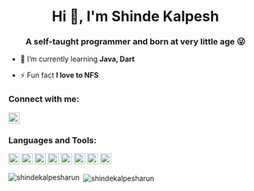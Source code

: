 <h1 align="center">Hi 👋, I'm Shinde Kalpesh</h1>

<h3 align="center">A self-taught programmer and born at very little age 😜</h3>

- 🌱 I’m currently learning **Java, Dart**

- ⚡ Fun fact **I love to NFS**

### Connect with me:

<a href="https://linkedin.com/in/shindekalpesharun" target="blank"><img src="https://cdn.jsdelivr.net/npm/simple-icons@3.0.1/icons/linkedin.svg" alt="shindekalpesharun" height="22" width="22" /></a>

### Languages and Tools:

<p align="left">
  <img src="https://www.vectorlogo.zone/logos/dartlang/dartlang-icon.svg" alt="dart" width="22" height="22"/> 
  <img src="https://www.vectorlogo.zone/logos/java/java-icon.svg" alt="dart" width="22" height="22"/> 
  <img src="https://www.vectorlogo.zone/logos/kotlinlang/kotlinlang-icon.svg" alt="dart" width="22" height="22"/> 
  <img src="https://www.vectorlogo.zone/logos/flutterio/flutterio-icon.svg" alt="dart" width="22" height="22"/> 
  <img src="https://www.vectorlogo.zone/logos/android/android-official.svg" alt="dart" width="22" height="22"/> 
  <img src="https://www.vectorlogo.zone/logos/laravel/laravel-icon.svg" alt="dart" width="22" height="22"/> 
  <img src="https://www.vectorlogo.zone/logos/djangoproject/djangoproject-icon.svg" alt="dart" width="22" height="22"/> 
  <img src="https://www.vectorlogo.zone/logos/pocoo_flask/pocoo_flask-icon.svg" alt="dart" width="22" height="22"/> 
</p>

<p><img align="left" src="https://github-readme-stats.vercel.app/api/top-langs/?username=shindekalpesharun&layout=compact&hide=html" alt="shindekalpesharun"/></p>

<p>&nbsp;<img align="center" src="https://github-readme-stats.vercel.app/api?username=shindekalpesharun&show_icons=true" alt="shindekalpesharun"/></p>

<!---
- 👀 I’m interested in ...
- 🌱 I’m currently learning ...
- 💞️ I’m looking to collaborate on ...
- 📫 How to reach me ...

shindekalpesharun/shindekalpesharun is a ✨ special ✨ repository because its `README.md` (this file) appears on your GitHub profile.
You can click the Preview link to take a look at your changes.
--->
